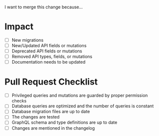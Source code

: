 I want to merge this change because...

<!-- Please mention all relevant issue numbers. -->

# Impact

* [ ] New migrations
* [ ] New/Updated API fields or mutations
* [ ] Deprecated API fields or mutations
* [ ] Removed API types, fields, or mutations
* [ ] Documentation needs to be updated

# Pull Request Checklist

<!-- Please keep this section. It will make the maintainer's life easier. -->

* [ ] Privileged queries and mutations are guarded by proper permission checks
* [ ] Database queries are optimized and the number of queries is constant
* [ ] Database migration files are up to date
* [ ] The changes are tested
* [ ] GraphQL schema and type definitions are up to date
* [ ] Changes are mentioned in the changelog

